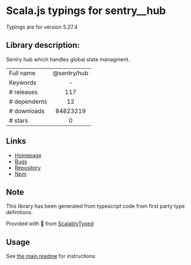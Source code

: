 
# Scala.js typings for sentry__hub

Typings are for version 5.27.4

## Library description:
Sentry hub which handles global state managment.

|                    |                 |
| ------------------ | :-------------: |
| Full name          | @sentry/hub |
| Keywords           | - |
| # releases         | 117 |
| # dependents       | 12 |
| # downloads        | 84823219 |
| # stars            | 0 |

## Links
- [Homepage](https://github.com/getsentry/sentry-javascript/tree/master/packages/hub)
- [Bugs](https://github.com/getsentry/sentry-javascript/issues)
- [Repository](https://github.com/getsentry/sentry-javascript)
- [Npm](https://www.npmjs.com/package/%40sentry%2Fhub)
    


## Note
This library has been generated from typescript code from first party type definitions.

Provided with :purple_heart: from [ScalablyTyped](https://github.com/oyvindberg/ScalablyTyped)

## Usage
See [the main readme](../../readme.md) for instructions.



